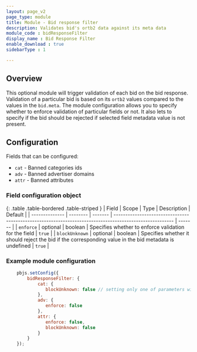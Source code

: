 ```yaml
---
layout: page_v2
page_type: module
title: Module - Bid response filter
description: Validates bid's ortb2 data against its meta data
module_code : bidResponseFilter
display_name : Bid Response Filter
enable_download : true
sidebarType : 1

---
```


## Overview

This optional module will trigger validation of each bid on the bid response. Validation of a particular bid is based on its `ortb2` values compared to the values in the `bid.meta`. The module configuration allows you to specify whether to enforce validation of particular fields or not. It also lets to specify if the bid should be rejected if selected field metadata value is not present. 

## Configuration

Fields that can be configured:

- `cat` - Banned categories ids
- `adv` - Banned advertiser domains
- `attr` - Banned attributes

### Field configuration object 

{: .table .table-bordered .table-striped }
| Field          | Scope    | Type    | Description                                                                                             | Default |
| -------------- | -------- | ------- | ------------------------------------------------------------------------------------------------------- | ------- |
| `enforce`      | optional | boolean | Specifies whether to enforce validation for the field                                                   | `true`  |
| `blockUnknown` | optional | boolean | Specifies whether it should reject the bid if the corresponding value in the bid metadata is undefined  | `true`  |

### Example module configuration

```javascript
    pbjs.setConfig({
        bidResponseFilter: {
            cat: { 
               blockUnknown: false // setting only one of parameters will keep the other one as default
            },
            adv: { 
               enforce: false 
            },
            attr: { 
               enforce: false, 
               blockUnknown: false
            }
        }
    });
```
